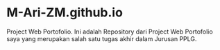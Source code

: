 # M-Ari-ZM.github.io
Project Web Portofolio.
Ini adalah Repository dari Project Web Portofolio saya yang merupakan salah satu tugas akhir dalam Jurusan PPLG.
  
